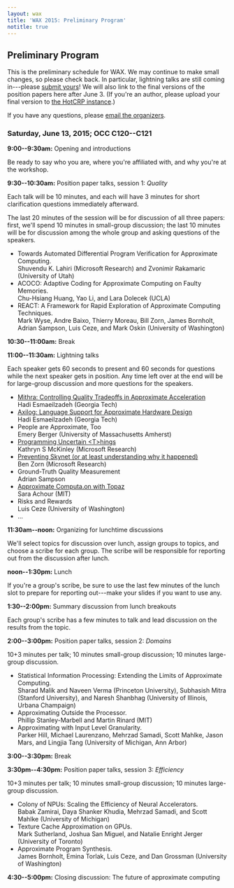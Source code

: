 ```yaml
---
layout: wax
title: 'WAX 2015: Preliminary Program'
notitle: true
---
```

## Preliminary Program

This is the preliminary schedule for WAX. We may continue to make small changes, so please check back. In particular, lightning talks are still coming in---please [submit yours][lightning]! We will also link to the final versions of the position papers here after June 3. (If you're an author, please upload your final version to [the HotCRP instance][hotcrp].)

If you have any questions, please [email the organizers][organizers].

[organizers]: mailto:wax2015@cs.washington.edu
[lightning]: cfp.html#lightning-talks
[hotcrp]: {{site.base}}/wax2015/crp/

### Saturday, June 13, 2015; OCC C120--C121

**9:00--9:30am:** Opening and introductions

Be ready to say who you are, where you're affiliated with, and why you're at the workshop.

**9:30--10:30am:** Position paper talks, session 1: *Quality*

Each talk will be 10 minutes, and each will have 3 minutes for short clarification questions immediately afterward.

The last 20 minutes of the session will be for discussion of all three papers: first, we'll spend 10 minutes in small-group discussion; the last 10 minutes will be for discussion among the whole group and asking questions of the speakers.

  * Towards Automated Differential Program Verification for Approximate
    Computing.  
    Shuvendu K. Lahiri (Microsoft Research) and Zvonimir Rakamaric (University
    of Utah)
  * ACOCO: Adaptive Coding for Approximate Computing on Faulty Memories.  
    Chu-Hsiang Huang, Yao Li, and Lara Dolecek (UCLA)
  * REACT: A Framework for Rapid Exploration of Approximate Computing
    Techniques.  
    Mark Wyse, Andre Baixo, Thierry Moreau, Bill Zorn, James Bornholt, Adrian
    Sampson, Luis Ceze, and Mark Oskin (University of Washington)

**10:30--11:00am:** Break

**11:00--11:30am:** Lightning talks

Each speaker gets 60 seconds to present and 60 seconds for questions while the next speaker gets in position. Any time left over at the end will be for large-group discussion and more questions for the speakers.

  * [Mithra: Controlling Quality Tradeoffs in Approximate Acceleration](lightning/mahajan.pdf)  
    Hadi Esmaeilzadeh (Georgia Tech)
  * [Axilog: Language Support for Approximate Hardware Design](lightning/yazdanbakhsh.pdf)  
    Hadi Esmaeilzadeh (Georgia Tech)
  * People are Approximate, Too  
    Emery Berger (University of Massachusetts Amherst)
  * [Programming Uncertain &lt;T&gt;hings](lightning/mckinley.pdf)  
    Kathryn S McKinley (Microsoft Research)
  * [Preventing Skynet (or at least understanding why it happened)](lightning/zorn.pdf)  
    Ben Zorn (Microsoft Research)
  * Ground-Truth Quality Measurement  
    Adrian Sampson
  * [Approximate Computa.on with Topaz](lightning/achour.pdf)  
    Sara Achour (MIT)
  * Risks and Rewards  
    Luis Ceze (University of Washington)
  * ...

**11:30am--noon:** Organizing for lunchtime discussions

We'll select topics for discussion over lunch, assign groups to topics, and choose a scribe for each group. The scribe will be responsible for reporting out from the discussion after lunch.

**noon--1:30pm:** Lunch

If you're a group's scribe, be sure to use the last few minutes of the lunch slot to prepare for reporting out---make your slides if you want to use any.

**1:30--2:00pm:** Summary discussion from lunch breakouts

Each group's scribe has a few minutes to talk and lead discussion on the results from the topic.

**2:00--3:00pm:** Position paper talks, session 2: *Domains*

10+3 minutes per talk; 10 minutes small-group discussion; 10 minutes large-group discussion.

  * Statistical Information Processing: Extending the Limits of Approximate
    Computing.  
    Sharad Malik and Naveen Verma (Princeton University), Subhasish Mitra
    (Stanford University), and Naresh Shanbhag (University of Illinois, Urbana
    Champaign)
  * Approximating Outside the Processor.  
    Phillip Stanley-Marbell and Martin Rinard (MIT)
  * Approximating with Input Level Granularity.  
    Parker Hill, Michael Laurenzano, Mehrzad Samadi, Scott Mahlke, Jason Mars,
    and Lingjia Tang (University of Michigan, Ann Arbor)

**3:00--3:30pm:** Break

**3:30pm--4:30pm:** Position paper talks, session 3: *Efficiency*

10+3 minutes per talk; 10 minutes small-group discussion; 10 minutes large-group discussion.

  * Colony of NPUs: Scaling the Efficiency of Neural Accelerators.  
    Babak Zamirai, Daya Shanker Khudia, Mehrzad Samadi, and Scott Mahlke
    (University of Michigan)
  * Texture Cache Approximation on GPUs.  
    Mark Sutherland, Joshua San Miguel, and Natalie Enright Jerger (University
    of Toronto)
  * Approximate Program Synthesis.  
    James Bornholt, Emina Torlak, Luis Ceze, and Dan Grossman (University of
    Washington)

**4:30--5:00pm:** Closing discussion: The future of approximate computing

